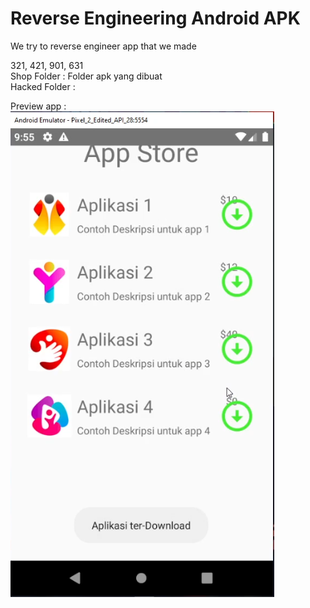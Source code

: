 # Reverse Engineering Android APK
We try to reverse engineer app that we made 

321, 421, 901, 631 </br>
Shop Folder : Folder apk yang dibuat</br>
Hacked Folder : 

Preview app :
![alt text](https://github.com/andrewcortez1/reverse_engineering/blob/main/preview_images/realApp_Downloaded.PNG)
